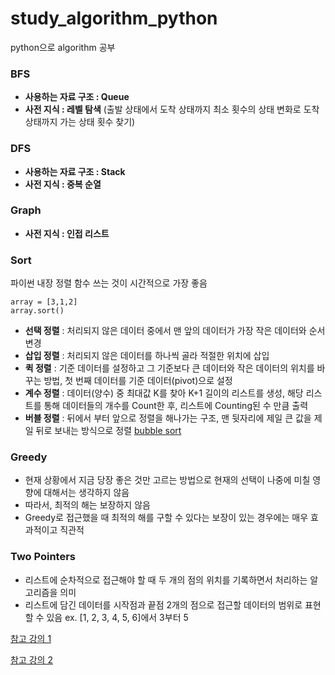 # study_algorithm_python

python으로 algorithm 공부 

### BFS 

- **사용하는 자료 구조 : Queue**
- **사전 지식 : 레벨 탐색** (출발 상태에서 도착 상태까지 최소 횟수의 상태 변화로 도착 상태까지 가는 상태 횟수 찾기)

### DFS 

- **사용하는 자료 구조 : Stack**
- **사전 지식 : 중복 순열**

### Graph 

- **사전 지식 : 인접 리스트**

### Sort 

파이썬 내장 정렬 함수 쓰는 것이 시간적으로 가장 좋음 
```
array = [3,1,2]
array.sort()
```

- **선택 정렬** : 처리되지 않은 데이터 중에서 맨 앞의 데이터가 가장 작은 데이터와 순서 변경
- **삽입 정렬** : 처리되지 않은 데이터를 하나씩 골라 적절한 위치에 삽입
- **퀵 정렬** : 기준 데이터를 설정하고 그 기준보다 큰 데이터와 작은 데이터의 위치를 바꾸는 방법, 첫 번째 데이터를 기준 데이터(pivot)으로 설정
- **계수 정렬** : 데이터(양수) 중 최대값 K를 찾아 K+1 길이의 리스트를 생성, 해당 리스트를 통해 데이터들의 개수를 Count한 후, 리스트에 Counting된 수 만큼 출력 
- **버블 정렬** : 뒤에서 부터 앞으로 정렬을 해나가는 구조, 맨 뒷자리에 제일 큰 값을 제일 뒤로 보내는 방식으로 정렬 
[bubble sort](https://www.daleseo.com/sort-bubble/)

### Greedy 

- 현재 상황에서 지금 당장 좋은 것만 고르는 방법으로 현재의 선택이 나중에 미칠 영향에 대해서는 생각하지 않음
- 따라서, 최적의 해는 보장하지 않음 
- Greedy로 접근했을 때 최적의 해를 구할 수 있다는 보장이 있는 경우에는 매우 효과적이고 직관적

### Two Pointers

- 리스트에 순차적으로 접근해야 할 때 두 개의 점의 위치를 기록하면서 처리하는 알고리즘을 의미 
- 리스트에 담긴 데이터를 시작점과 끝점 2개의 점으로 접근할 데이터의 범위로 표현할 수 있음 ex. [1, 2, 3, 4, 5, 6]에서 3부터 5 

[참고 강의 1](https://school.programmers.co.kr/learn/courses/14760/14760-%ED%94%84%EB%A1%9C%EA%B7%B8%EB%9E%98%EB%A8%B8%EC%8A%A4%EC%99%80-%ED%95%A8%EA%BB%98%ED%95%98%EB%8A%94-pccp-%ED%95%A9%EA%B2%A9-%EB%8C%80%EB%B9%84-%EC%8B%A4%EC%A0%84-%EB%AA%A8%EC%9D%98%EA%B3%A0%EC%82%AC-%ED%95%B4%EC%84%A4-%EA%B0%95%EC%9D%98python%ED%8E%B8) 

[참고 강의 2](https://www.youtube.com/playlist?list=PLRx0vPvlEmdAghTr5mXQxGpHjWqSz0dgC)